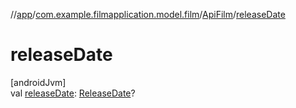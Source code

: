 //[app](../../../index.md)/[com.example.filmapplication.model.film](../index.md)/[ApiFilm](index.md)/[releaseDate](release-date.md)

# releaseDate

[androidJvm]\
val [releaseDate](release-date.md): [ReleaseDate](../../[root]/-release-date/index.md)?
